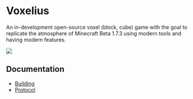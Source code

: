 # Voxelius
An in-development open-source voxel (block, cube) game with the goal to replicate the atmosphere of Minecraft Beta 1.7.3 using modern tools and having modern features.  

![](misc/rd1.png)  

## Documentation
* [Building](misc/docs/building.md)  
* [Protocol](misc/docs/protocol.md)  
